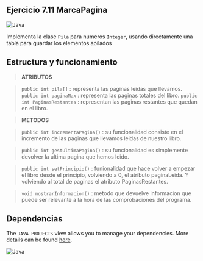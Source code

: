 ## Ejercicio 7.11 MarcaPagina 
![Java](https://img.shields.io/badge/java-%23ED8B00.svg?style=for-the-badge&logo=java&logoColor=white)

Implementa la clase `Pila` para numeros `Integer`, usando directamente una tabla para guardar los elementos apilados

## Estructura y funcionamiento

> **ATRIBUTOS**

> `public int pila[]` : representa las paginas leidas que llevamos.
> `public int paginaMax` : representa las paginas totales del libro.
> `public int PaginasRestantes` : representan las paginas restantes que quedan en el libro.

> **METODOS**

> `public int incrementaPagina()` : su funcionalidad consiste en el incremento de las paginas que llevamos leidas de nuestro libro.

> `public int gestUltimaPagina()` : su funcionalidad es simplemente devolver la ultima pagina que hemos leido.

> `public int setPrincipio()` : funionalidad que hace volver a empezar el libro desde el principio, volviendo a 0, el atributo paginaLeida. Y volviendo al total de paginas el atributo PaginasRestantes.

> `void mostrarInformacion()` : metodo que devuelve informacion que puede ser relevante a la hora de las comprobaciones del programa.

## Dependencias

The `JAVA PROJECTS` view allows you to manage your dependencies. More details can be found [here](https://github.com/microsoft/vscode-java-dependency#manage-dependencies).

![Java](https://img.shields.io/badge/java-%23ED8B00.svg?style=for-the-badge&logo=java&logoColor=white)
